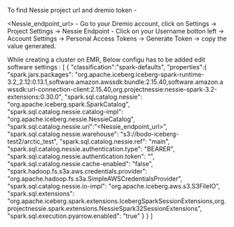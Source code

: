  To find Nessie project url and dremio token -

 <Nessie_endpoint_url> -  Go to your Dremio account,  click on Settings -> Project Settings -> Nessie Endpoint
<dremio token> - Click on your Username botton left -> Account Settings -> Personal Access Tokens -> Generate Token ->  copy the value generated. 

While creating a cluster on EMR, Below configu has to be added edit software settings :
[
{
"classification":"spark-defaults",
"properties":{
"spark.jars.packages": "org.apache.iceberg:iceberg-spark-runtime-3.2_2.12:0.13.1,software.amazon.awssdk:bundle:2.15.40,software.amazon.awssdk:url-connection-client:2.15.40,org.projectnessie:nessie-spark-3.2-extensions:0.30.0",
"spark.sql.catalog.nessie": "org.apache.iceberg.spark.SparkCatalog",
"spark.sql.catalog.nessie.catalog-impl": "org.apache.iceberg.nessie.NessieCatalog",
"spark.sql.catalog.nessie.uri":”<Nessie_endpoint_url>”,
"spark.sql.catalog.nessie.warehouse": "s3://bodo-iceberg-test2/arctic_test",
"spark.sql.catalog.nessie.ref": "main",
"spark.sql.catalog.nessie.authentication.type": "BEARER",
"spark.sql.catalog.nessie.authentication.token": "<dremio token>",
"spark.sql.catalog.nessie.cache-enabled": "false",
"spark.hadoop.fs.s3a.aws.credentials.provider": "org.apache.hadoop.fs.s3a.SimpleAWSCredentialsProvider",
"spark.sql.catalog.nessie.io-impl": "org.apache.iceberg.aws.s3.S3FileIO",
"spark.sql.extensions": "org.apache.iceberg.spark.extensions.IcebergSparkSessionExtensions,org.projectnessie.spark.extensions.NessieSpark32SessionExtensions",
"spark.sql.execution.pyarrow.enabled": "true"
}
}
]



